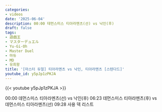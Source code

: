 ```yaml
---
categories:
- videos
date: '2025-06-04'
description: 00:00 데먼스미스 티아라멘츠(선) vs 낙인(후)
draft: false
tags:
- 遊戯王
- マスターデュエル
- Yu-Gi-Oh
- Master Duel
- 마듀
- MD
- 유희왕
title: '[마스터 듀얼] 티아라멘츠 vs 낙인, 티아라멘츠 [스텐다드]'
youtube_id: y5pJp1zPKJA
---
```



{{< youtube y5pJp1zPKJA >}}

00:00 데먼스미스 티아라멘츠(선) vs 낙인(후)
06:23 데먼스미스 티아라멘츠(후) vs 데먼스미스 티아라멘츠(선)
09:28 사용 덱 리스트